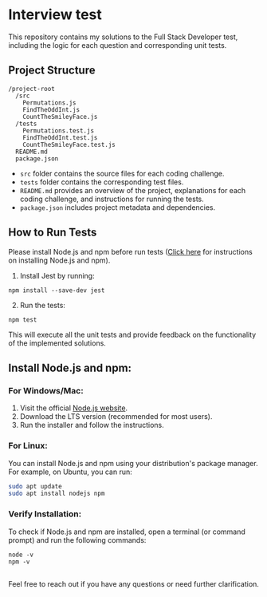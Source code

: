 # Interview test

This repository contains my solutions to the Full Stack Developer test, including the logic for each question and corresponding unit tests.

## Project Structure
```
/project-root
  /src
    Permutations.js
    FindTheOddInt.js
    CountTheSmileyFace.js
  /tests
    Permutations.test.js
    FindTheOddInt.test.js
    CountTheSmileyFace.test.js
  README.md
  package.json
```
- `src` folder contains the source files for each coding challenge.
- `tests` folder contains the corresponding test files.
- `README.md` provides an overview of the project, explanations for each coding challenge, and instructions for running the tests.
- `package.json` includes project metadata and dependencies.

## How to Run Tests
Please install Node.js and npm before run tests ([Click here](#install-nodejs-and-npm) for instructions on installing Node.js and npm).

1. Install Jest by running:
```
npm install --save-dev jest
```
2. Run the tests:
```
npm test
```
This will execute all the unit tests and provide feedback on the functionality of the implemented solutions.

## Install Node.js and npm:
### For Windows/Mac:

1. Visit the official [Node.js website](https://nodejs.org/).
2. Download the LTS version (recommended for most users).
3. Run the installer and follow the instructions.

### For Linux:

You can install Node.js and npm using your distribution's package manager. For example, on Ubuntu, you can run:

```bash
sudo apt update
sudo apt install nodejs npm
```

### Verify Installation:

To check if Node.js and npm are installed, open a terminal (or command prompt) and run the following commands:

```
node -v
npm -v
```

## 

Feel free to reach out if you have any questions or need further clarification.
